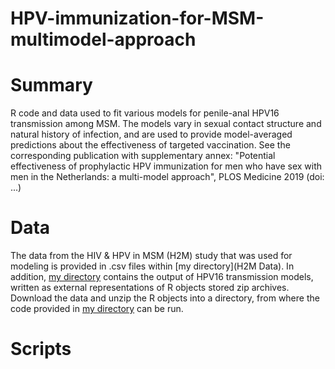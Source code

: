 # HPV-immunization-for-MSM-multimodel-approach

# Summary
R code and data used to fit various models for penile-anal HPV16 transmission among MSM. The models vary in sexual contact structure and natural history of infection, and are used to provide model-averaged predictions about the effectiveness of targeted vaccination. See the corresponding publication with supplementary annex: "Potential effectiveness of prophylactic HPV immunization for men who have sex with men in the Netherlands: a multi-model approach", PLOS Medicine 2019 (doi: ...)

# Data
The data from the HIV & HPV in MSM (H2M) study that was used for modeling is provided in .csv files within [my directory](H2M Data). In addition, [my directory](Data) contains the output of HPV16 transmission models, written as external representations of R objects stored zip archives. Download the data and unzip the R objects into a directory, from where the code provided in [my directory](Scripts) can be run.

# Scripts
